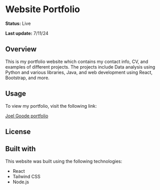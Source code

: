 # Website Portfolio

**Status:** Live

**Last update:** 7/11/24

## Overview

This is my portfolio website which contains my contact info, CV, and examples of different projects.
The projects include Data analysis using Python and various libraries, Java, and web development using React, Bootstrap, and more.

## Usage

To view my portfolio, visit the following link:

[Joel Goode portfolio](https://www.joelgoode-dev.com/)

## License

## Built with

This website was built using the following technologies:

- React
- Tailwind CSS
- Node.js
